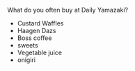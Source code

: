What do you often buy at Daily Yamazaki?
- Custard Waffles
- Haagen Dazs
- Boss coffee
- sweets
- Vegetable juice
- onigiri
